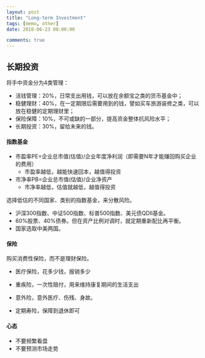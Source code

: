 ```yaml
---
layout: post
title: "Long-term Investment"
tags: [memo, other]
date: 2018-06-23 00:00:00

comments: true
---  
```


## 长期投资

将手中资金分为4类管理：

- 活钱管理：20%，日常支出用钱，可以放在余额宝之类的货币基金中；
- 稳健理财：40%，在一定期限后需要用到的钱，譬如买车旅游装修之类，可以放在稳健的定期理财里；
- 保险保障：10%，不可或缺的一部分，提高资金整体抗风险水平；
- 长期投资：30%，留给未来的钱。

<!--more-->  

#### 指数基金  

- 市盈率PE=企业总市值(估值)/企业年度净利润（即需要N年才能赚回购买企业的费用）
  - 市盈率越低，越能快速回本，越值得投资
- 市净率PB=企业总市值(估值)/企业净资产
  - 市净率越低，估值就越低，越值得投资

选择低估的不同国家、类别的指数基金，来分散风险。

- 沪深300指数、中证500指数、标普500指数、美元债QDII基金。
- 60%股票、40%债券。但在资产比例对调时，就定期重新配比再平衡。
- 国家选取中美两国。  

#### 保险  

购买消费性保险，而不是理财保险。

- 医疗保险，花多少钱，报销多少
- 重疾险，一次性赔付，用来维持康复期间的生活支出
- 意外险，意外医疗、伤残、身故。

- 定期寿险，保障到退休即可

#### 心态  

- 不要频繁看盘  
- 不要预测市场走势